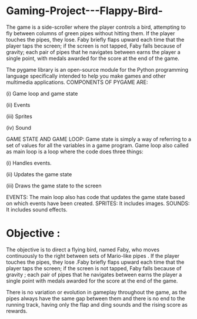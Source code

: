 # Gaming-Project---Flappy-Bird-
The game is a side-scroller where the player controls a bird, attempting to fly between columns of green pipes without hitting them. If the player touches the pipes, they lose. Faby briefly flaps upward each time that the player taps the screen; if the screen is not tapped, Faby falls because of gravity; each pair of pipes that he navigates between earns the player a single point, with medals awarded for the score at the end of the game. 

The pygame library is an open-source module for the Python programming language specifically intended to help you make games and other multimedia applications.
COMPONENTS OF PYGAME ARE:

(i)	Game loop and game state

(ii)	Events

(iii)	 Sprites

(iv)	Sound

GAME STATE AND GAME LOOP: Game state is simply a way of referring to a set of values for all the variables in a game program.
Game loop also called as main loop is a loop where the code does three things:

(i)	Handles events.

(ii)	Updates the game state

(iii)	 Draws the game state to the screen

EVENTS: The main loop also has code that updates the game state based on which events have been created.
SPRITES: It includes images.
SOUNDS: It includes sound effects.

# Objective :
The objective is to direct a flying bird, named Faby, who moves continuously to the right between sets of  Mario-like pipes . If the player touches the pipes, they  lose .Faby briefly flaps upward each time that the player taps the screen; if the screen is not tapped, Faby falls because of  gravity ; each pair of pipes that he navigates between earns the player a single  point  with medals awarded for the score at the end of the game.

There is no variation or evolution in gameplay throughout the game, as the pipes always have the same gap between them and there is no end to the running track, having only the flap and ding sounds and the rising score as rewards.
